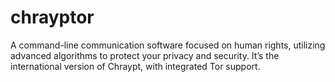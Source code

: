 # chrayptor
A command-line communication software focused on human rights, utilizing advanced algorithms to protect your privacy and security. It’s the international version of Chraypt, with integrated Tor support.
